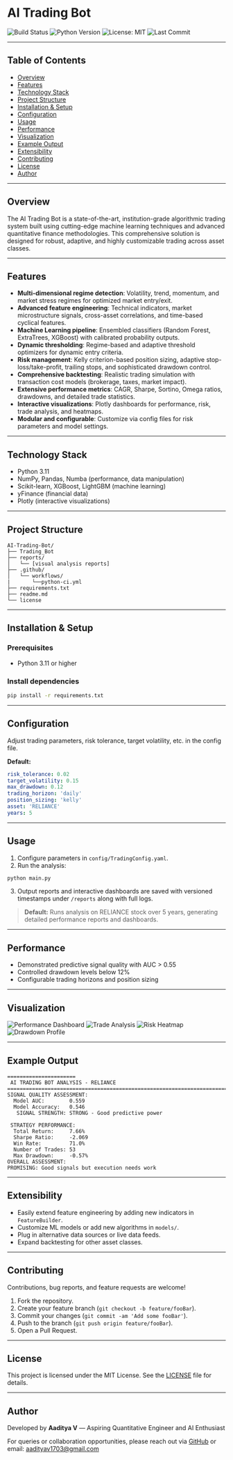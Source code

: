 # AI Trading Bot

![Build Status](https://img.shields.io/github/actions/workflow/status/Aadityavarier/AI-Trading-Bot/python-ci.yml?branch=main)
![Python Version](https://img.shields.io/badge/python-3.11-blue.svg)
![License: MIT](https://img.shields.io/github/license/Aadityavarier/AI-Trading-Bot)
![Last Commit](https://img.shields.io/github/last-commit/Aadityavarier/AI-Trading-Bot)

---

## Table of Contents

- [Overview](#overview)
- [Features](#features)
- [Technology Stack](#technology-stack)
- [Project Structure](#project-structure)
- [Installation & Setup](#installation--setup)
- [Configuration](#configuration)
- [Usage](#usage)
- [Performance](#performance)
- [Visualization](#visualization)
- [Example Output](#example-output)
- [Extensibility](#extensibility)
- [Contributing](#contributing)
- [License](#license)
- [Author](#author)

---

## Overview

The AI Trading Bot is a state-of-the-art, institution-grade algorithmic trading system built using cutting-edge machine learning techniques and advanced quantitative finance methodologies. This comprehensive solution is designed for robust, adaptive, and highly customizable trading across asset classes.

---

## Features

- **Multi-dimensional regime detection**: Volatility, trend, momentum, and market stress regimes for optimized market entry/exit.
- **Advanced feature engineering**: Technical indicators, market microstructure signals, cross-asset correlations, and time-based cyclical features.
- **Machine Learning pipeline**: Ensembled classifiers (Random Forest, ExtraTrees, XGBoost) with calibrated probability outputs.
- **Dynamic thresholding**: Regime-based and adaptive threshold optimizers for dynamic entry criteria.
- **Risk management**: Kelly criterion-based position sizing, adaptive stop-loss/take-profit, trailing stops, and sophisticated drawdown control.
- **Comprehensive backtesting**: Realistic trading simulation with transaction cost models (brokerage, taxes, market impact).
- **Extensive performance metrics**: CAGR, Sharpe, Sortino, Omega ratios, drawdowns, and detailed trade statistics.
- **Interactive visualizations**: Plotly dashboards for performance, risk, trade analysis, and heatmaps.
- **Modular and configurable**: Customize via config files for risk parameters and model settings.

---

## Technology Stack

- Python 3.11
- NumPy, Pandas, Numba (performance, data manipulation)
- Scikit-learn, XGBoost, LightGBM (machine learning)
- yFinance (financial data)
- Plotly (interactive visualizations)

---

## Project Structure

```plaintext
AI-Trading-Bot/
├── Trading_Bot
├── reports/
│   └── [visual analysis reports]
├── .github/
│   └── workflows/
|       └──python-ci.yml
├── requirements.txt
├── readme.md
└── license
```

---

## Installation & Setup

### Prerequisites

- Python 3.11 or higher

### Install dependencies

```bash
pip install -r requirements.txt
```

---

## Configuration

Adjust trading parameters, risk tolerance, target volatility, etc. in the config file.

**Default:**
```yaml
risk_tolerance: 0.02
target_volatility: 0.15
max_drawdown: 0.12
trading_horizon: 'daily'
position_sizing: 'kelly'
asset: 'RELIANCE'
years: 5
```

---

## Usage

1. Configure parameters in `config/TradingConfig.yaml`.
2. Run the analysis:

```bash
python main.py
```

3. Output reports and interactive dashboards are saved with versioned timestamps under `/reports` along with full logs.

> **Default:** Runs analysis on RELIANCE stock over 5 years, generating detailed performance reports and dashboards.

---

## Performance

- Demonstrated predictive signal quality with AUC > 0.55
- Controlled drawdown levels below 12%
- Configurable trading horizons and position sizing

---

## Visualization

![Performance Dashboard](https://github.com/user-attachments/assets/323d4e12-5e19-40ff-a30f-df284d965d36)
![Trade Analysis](https://github.com/user-attachments/assets/5d5db28b-b5dc-4ee6-a106-7a426bfea6d0)
![Risk Heatmap](https://github.com/user-attachments/assets/0f00e067-5716-4f32-9a8f-0c8092cbb277)
![Drawdown Profile](https://github.com/user-attachments/assets/4b8d83b1-6032-4ba0-87e7-d2d44d04fc71)

---

## Example Output

```
======================
 AI TRADING BOT ANALYSIS - RELIANCE
==========================================================================================
SIGNAL QUALITY ASSESSMENT:
  Model AUC:        0.559
  Model Accuracy:   0.546
   SIGNAL STRENGTH: STRONG - Good predictive power

 STRATEGY PERFORMANCE:
  Total Return:     7.66%
  Sharpe Ratio:     -2.069
  Win Rate:         71.0%
  Number of Trades: 53
  Max Drawdown:     -0.57%
OVERALL ASSESSMENT:
PROMISING: Good signals but execution needs work
```

---

## Extensibility

- Easily extend feature engineering by adding new indicators in `FeatureBuilder`.
- Customize ML models or add new algorithms in `models/`.
- Plug in alternative data sources or live data feeds.
- Expand backtesting for other asset classes.

---

## Contributing

Contributions, bug reports, and feature requests are welcome!

1. Fork the repository.
2. Create your feature branch (`git checkout -b feature/fooBar`).
3. Commit your changes (`git commit -am 'Add some fooBar'`).
4. Push to the branch (`git push origin feature/fooBar`).
5. Open a Pull Request.

---

## License

This project is licensed under the MIT License. See the [LICENSE](LICENSE) file for details.

---

## Author

Developed by **Aaditya V** — Aspiring Quantitative Engineer and AI Enthusiast

For queries or collaboration opportunities, please reach out via [GitHub](https://github.com/Aadityavarier) or email: aadityav1703@gmail.com

